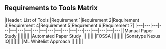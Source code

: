 ## Requirements to Tools Matrix

|Header: List of Tools |Requirement 1|Requirement 2|Requirement 3|Requirement 4|Requirement 5|Requirement 6|Requirement 7|
|---|---|---|---|---|---|---|---|---|---|---|---|---|---|---|---|---|---|---|
|Manual Paper Study ||||||||
|Automated Paper Study ||||||||
|FOSSA ||||||||
|Sonatype Nexus IQ||||||||
|ML Whitelist Approach ||||||||
